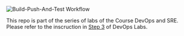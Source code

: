 ![Build-Push-And-Test Workflow](https://github.com/<OWNER>/<REPOSITORY>/actions/workflows/build-push-and-deploy.yml/badge.svg)

This repo is part of the series of labs of the Course DevOps and SRE. Please refer to the inscruction in [Step 3](https://github.com/Horizon-School-of-Digital-Technologies/devops-sre-course/tree/master/step-3) of DevOps Labs.
